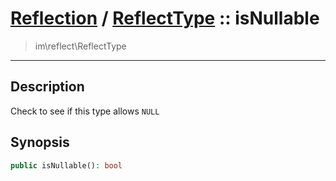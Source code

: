 # [Reflection](reflect.md) / [ReflectType](reflect-ReflectType.md) :: isNullable
 > im\reflect\ReflectType
____

## Description
Check to see if this type allows `NULL`

## Synopsis
```php
public isNullable(): bool
```
